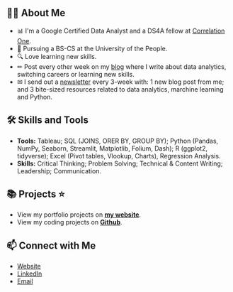 ## 🙋‍♀️ About Me
- 📊 I'm a Google Certified Data Analyst and a DS4A fellow at [Correlation One](https://www.correlation-one.com/). 
- 📐 Pursuing a BS-CS at the University of the People.
- 🔍 Love learning new skills.
- ✏ Post every other week on my [blog](https://zeidombo.com/) where I write about data analytics, switching careers or learning new skills. 
- ✉ I send out a [newsletter](https://zeidombo.substact.com/) every 3-week with: 1 new blog post from me; and 3 bite-sized resources related to data analytics, marchine learning and Python.

## 🛠 Skills and Tools
- **Tools:** Tableau; SQL (JOINS, ORER BY, GROUP BY); Python (Pandas, NumPy, Seaborn, Streamlit, Matplotlib, Folium, Dash);  R (ggplot2, tidyverse); Excel (Pivot tables, Vlookup, Charts), Regression Analysis.
- **Skills:** Critical Thinking; Problem Solving; Technical & Content Writing; Leadership; Communication.

## 📚 Projects ⭐
- View my portfolio projects on [**my website**](https://zeidombo.com/projects). 
- View my coding projects on [**Github**](https://github.com/zeidombo?tab=repositories).


## 📫 Connect with Me
- [Website](https://zeidombo.com/)
- [LinkedIn](https://www.linkedin.com/in/zeidombo/)
- [Email](mailto:zeidombo@hotmail.com)
